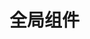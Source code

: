<!--
 * @Author: 吴文洁
 * @Date: 2020-03-07 19:53:05
 * @LastEditors: 吴文洁
 * @LastEditTime: 2020-03-07 19:53:14
 * @Description: 
 -->
# 全局组件